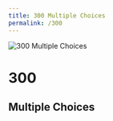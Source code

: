 ```yaml
---
title: 300 Multiple Choices
permalink: /300
---
```

<div>
    <img src="http://i.imgur.com/bEitMv8.jpg" alt="300 Multiple Choices" />
    <h1>300</h1>
    <h2>Multiple Choices</h2>
</div>
